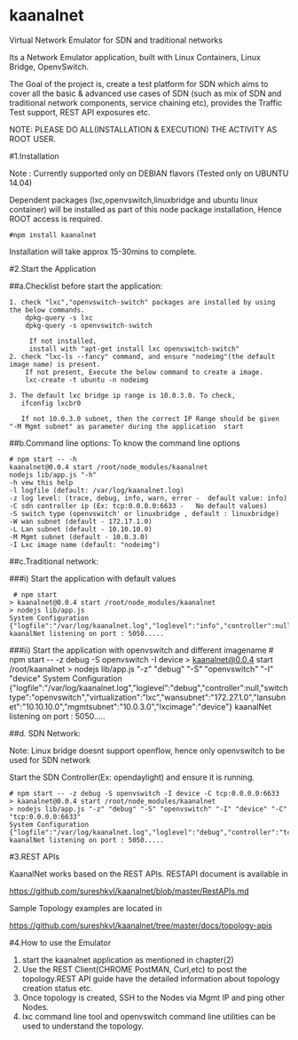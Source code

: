 # kaanalnet

Virtual Network Emulator for SDN and traditional networks 

Its a Network Emulator application, built with Linux Containers, Linux Bridge, OpenvSwitch.

The Goal of the project is, create a test platform for SDN  which aims to cover all the basic & advanced use cases of SDN (such as mix of SDN and traditional network components, service chaining etc), provides the Traffic Test support, REST API exposures etc.


NOTE: PLEASE DO ALL(INSTALLATION & EXECUTION) THE ACTIVITY AS  ROOT USER.

#1.Installation

Note : Currently supported only on DEBIAN flavors (Tested only on UBUNTU 14.04)

Dependent packages (lxc,openvswitch,linuxbridge and ubuntu linux container) will be installed as part of this node package installation, Hence  ROOT access is required.

    #npm install kaanalnet

Installation will take approx 15-30mins to complete.

#2.Start the Application 

##a.Checklist before start the application:

    1. check "lxc","openvswitch-switch" packages are installed by using the below commands.
        dpkg-query -s lxc
        dpkg-query -s openvswitch-switch
        
         If not installed, 
         install with "apt-get install lxc openvswitch-switch"
    2. check "lxc-ls --fancy" command, and ensure "nodeimg"(the default image name) is present.
        If not present, Execute the below command to create a image.
        lxc-create -t ubuntu -n nodeimg

    3. The default lxc bridge ip range is 10.0.3.0. To check,
       ifconfig lxcbr0  
    
       If not 10.0.3.0 subnet, then the correct IP Range should be given "-M Mgmt subnet" as parameter during the application  start


##b.Command line options:
To know the command line options

    # npm start -- -h
    kaanalnet@0.0.4 start /root/node_modules/kaanalnet
    nodejs lib/app.js "-h"
    -h vew this help
    -l logfile (default: /var/log/kaanalnet.log)
    -z log level: (trace, debug, info, warn, error -  default value: info)
    -C sdn controller ip (Ex: tcp:0.0.0.0:6633 -   No default values)  
    -S switch type (openvswitch' or linuxbridge , default : linuxbridge)
    -W wan subnet (default - 172.17.1.0)
    -L Lan subnet (default - 10.10.10.0)
    -M Mgmt subnet (default - 10.0.3.0)
    -I Lxc image name (default: "nodeimg")


##c.Traditional network:

###i) Start the application with default values


     # npm start 
    > kaanalnet@0.0.4 start /root/node_modules/kaanalnet
    > nodejs lib/app.js
    System Configuration {"logfile":"/var/log/kaanalnet.log","loglevel":"info","controller":null,"switchtype":"linuxbridge","virtualization":"lxc","wansubnet":"172.27.1.0","lansubnet":"10.10.10.0","mgmtsubnet":"10.0.3.0","lxcimage":"nodeimg"}
    kaanalNet listening on port : 5050.....


###ii) Start the application with openvswitch and different imagename
    # npm start -- -z debug -S openvswitch -I device
    > kaanalnet@0.0.4 start /root/kaanalnet
    > nodejs lib/app.js "-z" "debug" "-S" "openvswitch" "-I" "device"
    System Configuration {"logfile":"/var/log/kaanalnet.log","loglevel":"debug","controller":null,"switchtype":"openvswitch","virtualization":"lxc","wansubnet":"172.27.1.0","lansubnet":"10.10.10.0","mgmtsubnet":"10.0.3.0","lxcimage":"device"}
    kaanalNet listening on port : 5050.....


##d. SDN Network:

Note: Linux bridge doesnt support openflow, hence only openvswitch to be used for SDN network

Start the SDN Controller(Ex: opendaylight) and ensure it is running.

    
    # npm start -- -z debug -S openvswitch -I device -C tcp:0.0.0.0:6633
    > kaanalnet@0.0.4 start /root/node_modules/kaanalnet
    > nodejs lib/app.js "-z" "debug" "-S" "openvswitch" "-I" "device" "-C" "tcp:0.0.0.0:6633"
    System Configuration {"logfile":"/var/log/kaanalnet.log","loglevel":"debug","controller":"tcp:0.0.0.0:6633","switchtype":"openvswitch","virtualization":"lxc","wansubnet":"172.27.1.0","lansubnet":"10.10.10.0","mgmtsubnet":"10.0.3.0","lxcimage":"device"}
    kaanalNet listening on port : 5050.....


#3.REST APIs

KaanalNet works based on the REST APIs. RESTAPI document is available in

https://github.com/sureshkvl/kaanalnet/blob/master/RestAPIs.md

Sample Topology examples are located in 

https://github.com/sureshkvl/kaanalnet/tree/master/docs/topology-apis


#4.How to use the Emulator

1. start the kaanalnet application as mentioned in chapter(2)
2. Use the REST Client(CHROME PostMAN, Curl,etc) to post the topology.REST API guide have the detailed information about topology creation status etc.
3. Once topology is created, SSH to the Nodes via Mgmt IP and ping other Nodes.
4. lxc command line tool and openvswitch command line utilities can be used to understand the topology.